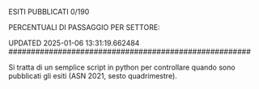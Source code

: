 ESITI PUBBLICATI 0/190 

PERCENTUALI DI PASSAGGIO PER SETTORE:

UPDATED 2025-01-06 13:31:19.662484
###################################################### 

Si tratta di un semplice script in python per controllare quando sono pubblicati gli esiti (ASN 2021, sesto quadrimestre).

